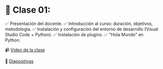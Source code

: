 # 	🚀 Clase 01:

✅ Presentación del docente.
✅ Introducción al curso: duración, objetivos, metodología.
✅ Instalación y configuración del entorno de desarrollo (Visual Studio Code + Python).
✅ Instalación de plugins.
✅ "Hola Mundo" en Python.

📹 [Video de la clase](https://www.youtube.com/watch?v=HvR10e8_wnk)

📝 [Diapositivas](https://github.com/VintaBytes/Curso_Python_1/blob/main/Clase01/Clase%2001-Introducci%C3%B3n%20y%20entorno.pdf)
